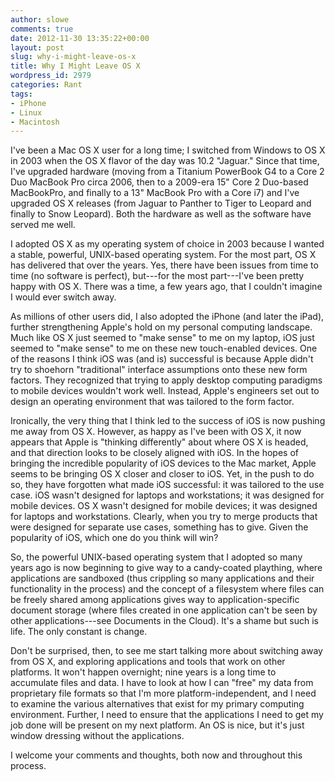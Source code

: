 ```yaml
---
author: slowe
comments: true
date: 2012-11-30 13:35:22+00:00
layout: post
slug: why-i-might-leave-os-x
title: Why I Might Leave OS X
wordpress_id: 2979
categories: Rant
tags:
- iPhone
- Linux
- Macintosh
---
```


I've been a Mac OS X user for a long time; I switched from Windows to OS X in 2003 when the OS X flavor of the day was 10.2 "Jaguar." Since that time, I've upgraded hardware (moving from a Titanium PowerBook G4 to a Core 2 Duo MacBook Pro circa 2006, then to a 2009-era 15" Core 2 Duo-based MacBookPro, and finally to a 13" MacBook Pro with a Core i7) and I've upgraded OS X releases (from Jaguar to Panther to Tiger to Leopard and finally to Snow Leopard). Both the hardware as well as the software have served me well.

I adopted OS X as my operating system of choice in 2003 because I wanted a stable, powerful, UNIX-based operating system. For the most part, OS X has delivered that over the years. Yes, there have been issues from time to time (no software is perfect), but---for the most part---I've been pretty happy with OS X. There was a time, a few years ago, that I couldn't imagine I would ever switch away.

As millions of other users did, I also adopted the iPhone (and later the iPad), further strengthening Apple's hold on my personal computing landscape. Much like OS X just seemed to "make sense" to me on my laptop, iOS just seemed to "make sense" to me on these new touch-enabled devices. One of the reasons I think iOS was (and is) successful is because Apple didn't try to shoehorn "traditional" interface assumptions onto these new form factors. They recognized that trying to apply desktop computing paradigms to mobile devices wouldn't work well. Instead, Apple's engineers set out to design an operating environment that was tailored to the form factor.

Ironically, the very thing that I think led to the success of iOS is now pushing me away from OS X. However, as happy as I've been with OS X, it now appears that Apple is "thinking differently" about where OS X is headed, and that direction looks to be closely aligned with iOS. In the hopes of bringing the incredible popularity of iOS devices to the Mac market, Apple seems to be bringing OS X closer and closer to iOS. Yet, in the push to do so, they have forgotten what made iOS successful: it was tailored to the use case. iOS wasn't designed for laptops and workstations; it was designed for mobile devices. OS X wasn't designed for mobile devices; it was designed for laptops and workstations. Clearly, when you try to merge products that were designed for separate use cases, something has to give. Given the popularity of iOS, which one do you think will win?

So, the powerful UNIX-based operating system that I adopted so many years ago is now beginning to give way to a candy-coated plaything, where applications are sandboxed (thus crippling so many applications and their functionality in the process) and the concept of a filesystem where files can be freely shared among applications gives way to application-specific document storage (where files created in one application can't be seen by other applications---see Documents in the Cloud). It's a shame but such is life. The only constant is change.

Don't be surprised, then, to see me start talking more about switching away from OS X, and exploring applications and tools that work on other platforms. It won't happen overnight; nine years is a long time to accumulate files and data. I have to look at how I can "free" my data from proprietary file formats so that I'm more platform-independent, and I need to examine the various alternatives that exist for my primary computing environment. Further, I need to ensure that the applications I need to get my job done will be present on my next platform. An OS is nice, but it's just window dressing without the applications.

I welcome your comments and thoughts, both now and throughout this process.
